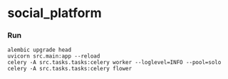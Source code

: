 # social_platform

### Run 
```shell
alembic upgrade head
uvicorn src.main:app --reload
celery -A src.tasks.tasks:celery worker --loglevel=INFO --pool=solo
celery -A src.tasks.tasks:celery flower
```